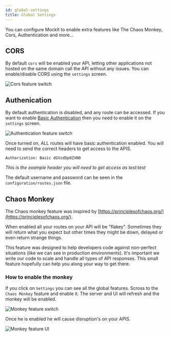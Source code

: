 ```yaml
---
id: global-settings
title: Global Settings
---
```


You can configure MockIt to enable extra features like The Chaos Monkey, Cors, Authentication and more...

## CORS

By default `cors` will be enabled your API, letting other applications not hosted on the same domain call the API without any issues. You can enable/disable CORS using the `settings` screen.

![Cors feature switch](/img/docs/global-settings/cors-switch.png "Cors feature switch")

## Authenication

By default authentication is disabled, and any route can be accessed. If you want to enable [Basic Authentication](https://en.wikipedia.org/wiki/Basic_access_authentication) then you need to enable it on the `settings` screen.

![Authentication feature switch](/img/docs/global-settings/authentication-switch.png "Authentication feature switch")

Once turned on, ALL routes will have basic authentication enabled. You will need to send the correct headers to get access to the APIS.

`Authorization: Basic dGVzdDp0ZXN0`

_This is the example header you will need to get access as test:test_

The default username and password can be seen in the `configuration/routes.json` file.

## Chaos Monkey

The Chaos monkey feature was inspired by [https://principlesofchaos.org/](https://principlesofchaos.org/).

When enabled all your routes on your API will be "flakey". Sometimes they will return what you expect but other times they might be down, delayed or even return strange things.

This feature was designed to help developers code against non-perfect situations (like we can see in production environments). It's important we write our code to scale and handle all types of API responses. This small feature hopefully can help you along your way to get there.

### How to enable the monkey

If you click on `Settings` you can see all the global features. Scross to the `Chaos Monkey` feature and enable it. The server and UI will refresh and the monkey will be enabled.

![Monkey feature switch](/img/docs/global-settings/monkey-switch.png "Monkey feature switch")

Once he is enabled he will cause disruption's on your APIS.

![Monkey feature UI](/img/docs/global-settings/monkey.png "Monkey feature UI")
